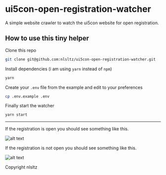 # ui5con-open-registration-watcher

A simple website crawler to watch the ui5con website for open registration.

## How to use this tiny helper

Clone this repo

```sh
git clone git@github.com:nlsltz/ui5con-open-registration-watcher.git
```

Install dependencies (i am using `yarn` instead of `npm`)

```sh
yarn
```

Create your `.env` file from the example and edit to your preferences

```sh
cp .env.example .env
```

Finally start the watcher

```sh
yarn start
```

---

If the registration is open you should see something like this.

![alt text](https://imgur.com/a/S8ZlF "Registration seems to be open")

If the registration is not open you should see something like this.

![alt text](https://imgur.com/a/mcYPc "Registration seems not to be open")



Copyright nlsltz <Nils Lutz>
